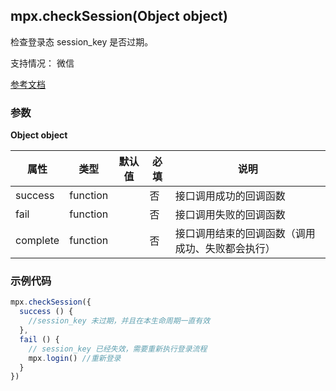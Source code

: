 ## mpx.checkSession(Object object)

检查登录态 session_key 是否过期。

支持情况： 微信

[参考文档](https://developers.weixin.qq.com/miniprogram/dev/api/open-api/login/wx.checkSession.html)

### 参数

**Object object**

| 属性     | 类型     | 默认值 | 必填 | 说明                                         |
| -------- | -------- | ------ | ---- | -------------------------------------------- |
| success  | function |        | 否   | 接口调用成功的回调函数                       |
| fail     | function |        | 否   | 接口调用失败的回调函数                       |
| complete | function |        | 否   | 接口调用结束的回调函数（调用成功、失败都会执行） |


### 示例代码
```js
mpx.checkSession({
  success () {
    //session_key 未过期，并且在本生命周期一直有效
  },
  fail () {
    // session_key 已经失效，需要重新执行登录流程
    mpx.login() //重新登录
  }
})
```